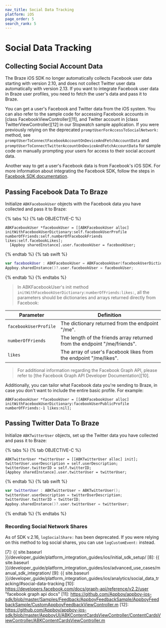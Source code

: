 ```yaml
---
nav_title: Social Data Tracking
platform: iOS
page_order: 5
search_rank: 5
---
```

# Social Data Tracking

## Collecting Social Account Data

The Braze iOS SDK no longer automatically collects Facebook user data starting with version 2.10, and does not collect Twitter user data automatically with version 2.13. If you want to integrate Facebook user data in Braze user profiles, you need to fetch the user's data and pass it to Braze.

You can get a user's Facebook and Twitter data from the iOS system. You can also refer to the sample code for accessing Facebook accounts in [class FacebookViewController][11], and Twitter account in [class TwitterViewController][12] in our Stopwatch sample application. If you were previously relying on the deprecated `promptUserForAccessToSocialNetwork:` method, see `promptUserToConnectFacebookAccountOnDeviceAndFetchAccountData` and `promptUserToConnectTwitterAccountOnDeviceAndFetchAccountData` for sample code on manually prompting your users for access to their social account data.

Another way to get a user's Facebook data is from Facebook's iOS SDK. For more information about integrating the Facebook SDK, follow the steps in [Facebook SDK documentation][2].

## Passing Facebook Data To Braze

Initialize `ABKFacebookUser` objects with the Facebook data you have collected and pass it to Braze:

{% tabs %}
{% tab OBJECTIVE-C %}

```objc
ABKFacebookUser *facebookUser = [[ABKFacebookUser alloc] initWithFacebookUserDictionary:self.facebookUserProfile numberOfFriends:self.numberOfFacebookFriends likes:self.facebookLikes];
  [Appboy sharedInstance].user.facebookUser = facebookUser;
```

{% endtab %}
{% tab swift %}

```swift
var facebookUser : ABKFacebookUser = ABKFacebookUser(facebookUserDictionary: facebookUserDictionary, numberOfFriends: numberOfFriends, likes: likes);
Appboy.sharedInstance()?.user.facebookUser = facebookUser;
```

{% endtab %}
{% endtabs %}

>  In ABKFacebookUser's init method `initWithFacebookUserDictionary:numberOfFriends:likes:`, all the parameters should be dictionaries and arrays returned directly from Facebook:

| Parameter | Definition |
| --------- | ---------- |
|`facebookUserProfile`| The dictionary returned from the endpoint "/me".|
| `numberOfFriends`| The length of the friends array returned from the endpoint "/me/friends".|
| `likes` | The array of user's Facebook likes from the endpoint "/me/likes". |

>  For additional information regarding the Facebook Graph API, please refer to [the Facebook Graph API Developer Documentation][10].

Additionally, you can tailor what Facebook data you're sending to Braze, in case you don't want to include the entire basic profile. For example:

```objc
ABKFacebookUser *facebookUser = [[ABKFacebookUser alloc] initWithFacebookUserDictionary:facebookUserPublicProfile numberOfFriends:-1 likes:nil];  
```

## Passing Twitter Data To Braze

Initialize `ABKTwitterUser` objects, set up the Twitter data you have collected and pass it to Braze:

{% tabs %}
{% tab OBJECTIVE-C %}

```objc
ABKTwitterUser *twitterUser = [[ABKTwitterUser alloc] init];
twitterUser.userDescription = self.userDescription;
twitterUser.twitterID = self.twitterID;
[Appboy sharedInstance].user.twitterUser = twitterUser;
```

{% endtab %}
{% tab swift %}

```swift
var twitterUser : ABKTwitterUser = ABKTwitterUser();
twitterUser.userDescription = twitterDserDescription;
twitterUser.twitterID = twitterID;
Appboy.sharedInstance()?.user.twitterUser = twitterUser;
```

{% endtab %}
{% endtabs %}

### Recording Social Network Shares

As of SDK v.2.16, `logSocialShare:` has been deprecated. If you were relying on this method to log social shares, you can use `logCustomEvent:` instead.

[2]: https://developers.facebook.com/docs/ios "facebook ios sdk docs"
[3]: https://developers.facebook.com/docs/getting-started/facebook-sdk-for-ios/ "create a facebook app"
[4]: https://github.com/Appboy/appboy-ios-sdk/blob/master/Example/Stopwatch/SocialNetworkViewController.m
[7]: {{ site.baseurl }}/developer_guide/platform_integration_guides/ios/initial_sdk_setup/
[8]: {{ site.baseurl }}/developer_guide/platform_integration_guides/ios/advanced_use_cases/manual_sdk_integration/
[9]: {{ site.baseurl }}/developer_guide/platform_integration_guides/ios/analytics/social_data_tracking/#social-data-tracking
[10]: https://developers.facebook.com/docs/graph-api/reference/v2.2/user "facebook graph api docs"
[11]: https://github.com/Appboy/appboy-ios-sdk/blob/master/Samples/Feedback/AppboyFeedbackSample/AppboyFeedbackSample/CustomAppboyFeedbackViewController.m
[12]: https://github.com/Appboy/appboy-ios-sdk/blob/master/AppboyUI/ABKContentCardsViewController/ContentCardsViewController/ABKContentCardsViewController.m
